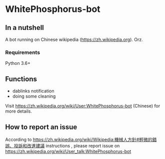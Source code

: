 # WhitePhosphorus-bot

## In a nutshell
A bot running on Chinese wikipedia (https://zh.wikipedia.org). Orz.
### Requirements
Python 3.6+

## Functions
* dablinks notification
* doing some cleaning

Visit https://zh.wikipedia.org/wiki/User:WhitePhosphorus-bot (Chinese) for more details.

## How to report an issue
According to https://zh.wikipedia.org/wiki/Wikipedia:機械人方針#輕微的錯誤、投訴和改進建議 instructions , please report issue on https://zh.wikipedia.org/wiki/User_talk:WhitePhosphorus-bot
